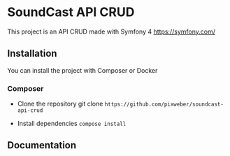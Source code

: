 # SoundCast API CRUD

This project is an API CRUD made with Symfony 4 https://symfony.com/ 

## Installation

You can install the project with Composer or Docker

### Composer
- Clone the repository git clone 
`https://github.com/pixweber/soundcast-api-crud`

- Install dependencies
`compose install`

## Documentation
